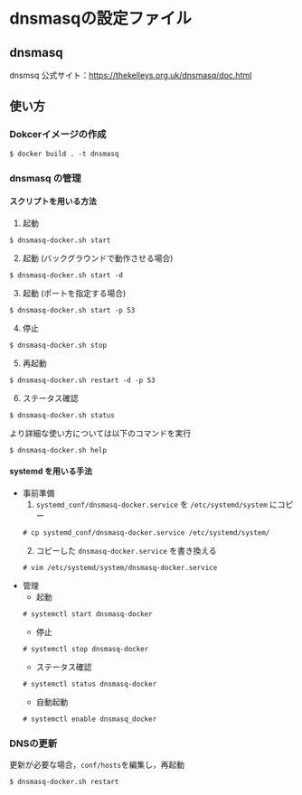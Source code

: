 # dnsmasqの設定ファイル
## dnsmasq
dnsmsq 公式サイト：https://thekelleys.org.uk/dnsmasq/doc.html

## 使い方
### Dokcerイメージの作成
```shell
$ docker build . -t dnsmasq
```

### dnsmasq の管理
#### スクリプトを用いる方法
1. 起動
```shell
$ dnsmasq-docker.sh start
```
2. 起動 (バックグラウンドで動作させる場合)
```shell
$ dnsmasq-docker.sh start -d
```
3. 起動 (ポートを指定する場合)
```shell
$ dnsmasq-docker.sh start -p 53
```
4. 停止
```shell
$ dnsmasq-docker.sh stop
```
5. 再起動
```shell
$ dnsmasq-docker.sh restart -d -p 53
```
6. ステータス確認
```shell
$ dnsmasq-docker.sh status
```

より詳細な使い方については以下のコマンドを実行
```shell
$ dnsmasq-docker.sh help
```

#### systemd を用いる手法
+ 事前準備
    1. `systemd_conf/dnsmasq-docker.service` を `/etc/systemd/system` にコピー
    ```shell
    # cp systemd_conf/dnsmasq-docker.service /etc/systemd/system/
    ```
    2. コピーした `dnsmasq-docker.service` を書き換える
    ```shell
    # vim /etc/systemd/system/dnsmasq-docker.service
    ```
+ 管理
    + 起動
    ```shell
    # systemctl start dnsmasq-docker
    ```
    + 停止
    ```shell
    # systemctl stop dnsmasq-docker
    ```
    + ステータス確認
    ```shell
    # systemctl status dnsmasq-docker
    ```
    + 自動起動
    ```shell
    # systemctl enable dnsmasq_docker
    ```


### DNSの更新

更新が必要な場合，`conf/hosts`を編集し，再起動
```shell
$ dnsmasq-docker.sh restart
```

